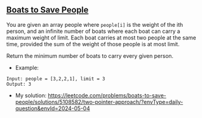 ## [Boats to Save People](https://leetcode.com/problems/boats-to-save-people/description)

You are given an array people where `people[i]` is the weight of the ith person, and an infinite number of boats where each boat can carry a maximum weight of limit. Each boat carries at most two people at the same time, provided the sum of the weight of those people is at most limit.

Return the minimum number of boats to carry every given person.



- Example:
```
Input: people = [3,2,2,1], limit = 3
Output: 3
```

- My solution: https://leetcode.com/problems/boats-to-save-people/solutions/5108582/two-pointer-approach/?envType=daily-question&envId=2024-05-04

